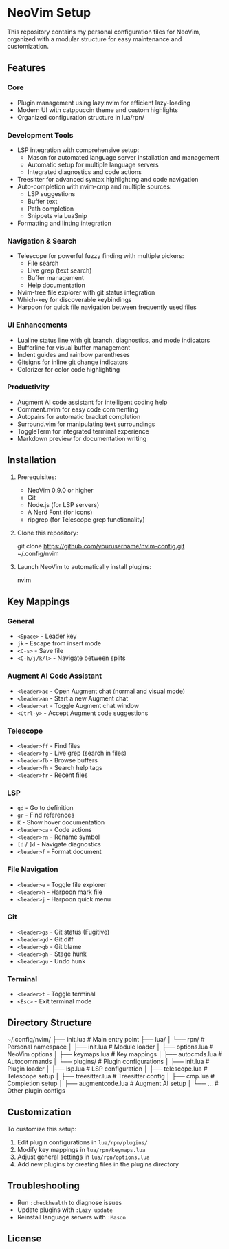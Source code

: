# NeoVim Setup

This repository contains my personal configuration files for NeoVim, organized with a modular structure for easy maintenance and customization.

## Features

### Core

- Plugin management using lazy.nvim for efficient lazy-loading
- Modern UI with catppuccin theme and custom highlights
- Organized configuration structure in lua/rpn/

### Development Tools

- LSP integration with comprehensive setup:
  - Mason for automated language server installation and management
  - Automatic setup for multiple language servers
  - Integrated diagnostics and code actions
- Treesitter for advanced syntax highlighting and code navigation
- Auto-completion with nvim-cmp and multiple sources:
  - LSP suggestions
  - Buffer text
  - Path completion
  - Snippets via LuaSnip
- Formatting and linting integration

### Navigation & Search

- Telescope for powerful fuzzy finding with multiple pickers:
  - File search
  - Live grep (text search)
  - Buffer management
  - Help documentation
- Nvim-tree file explorer with git status integration
- Which-key for discoverable keybindings
- Harpoon for quick file navigation between frequently used files

### UI Enhancements

- Lualine status line with git branch, diagnostics, and mode indicators
- Bufferline for visual buffer management
- Indent guides and rainbow parentheses
- Gitsigns for inline git change indicators
- Colorizer for color code highlighting

### Productivity

- Augment AI code assistant for intelligent coding help
- Comment.nvim for easy code commenting
- Autopairs for automatic bracket completion
- Surround.vim for manipulating text surroundings
- ToggleTerm for integrated terminal experience
- Markdown preview for documentation writing

## Installation

1. Prerequisites:

   - NeoVim 0.9.0 or higher
   - Git
   - Node.js (for LSP servers)
   - A Nerd Font (for icons)
   - ripgrep (for Telescope grep functionality)

2. Clone this repository:

   git clone https://github.com/yourusername/nvim-config.git ~/.config/nvim

3. Launch NeoVim to automatically install plugins:

   nvim

## Key Mappings

### General

- `<Space>` - Leader key
- `jk` - Escape from insert mode
- `<C-s>` - Save file
- `<C-h/j/k/l>` - Navigate between splits

### Augment AI Code Assistant

- `<leader>ac` - Open Augment chat (normal and visual mode)
- `<leader>an` - Start a new Augment chat
- `<leader>at` - Toggle Augment chat window
- `<Ctrl-y>` - Accept Augment code suggestions

### Telescope

- `<leader>ff` - Find files
- `<leader>fg` - Live grep (search in files)
- `<leader>fb` - Browse buffers
- `<leader>fh` - Search help tags
- `<leader>fr` - Recent files

### LSP

- `gd` - Go to definition
- `gr` - Find references
- `K` - Show hover documentation
- `<leader>ca` - Code actions
- `<leader>rn` - Rename symbol
- `[d` / `]d` - Navigate diagnostics
- `<leader>f` - Format document

### File Navigation

- `<leader>e` - Toggle file explorer
- `<leader>h` - Harpoon mark file
- `<leader>j` - Harpoon quick menu

### Git

- `<leader>gs` - Git status (Fugitive)
- `<leader>gd` - Git diff
- `<leader>gb` - Git blame
- `<leader>gh` - Stage hunk
- `<leader>gu` - Undo hunk

### Terminal

- `<leader>t` - Toggle terminal
- `<Esc>` - Exit terminal mode

## Directory Structure

~/.config/nvim/
├── init.lua # Main entry point
├── lua/
│ └── rpn/ # Personal namespace
│ ├── init.lua # Module loader
│ ├── options.lua # NeoVim options
│ ├── keymaps.lua # Key mappings
│ ├── autocmds.lua # Autocommands
│ └── plugins/ # Plugin configurations
│ ├── init.lua # Plugin loader
│ ├── lsp.lua # LSP configuration
│ ├── telescope.lua # Telescope setup
│ ├── treesitter.lua # Treesitter config
│ ├── cmp.lua # Completion setup
│ ├── augmentcode.lua # Augment AI setup
│ └── ... # Other plugin configs

## Customization

To customize this setup:

1. Edit plugin configurations in `lua/rpn/plugins/`
2. Modify key mappings in `lua/rpn/keymaps.lua`
3. Adjust general settings in `lua/rpn/options.lua`
4. Add new plugins by creating files in the plugins directory

## Troubleshooting

- Run `:checkhealth` to diagnose issues
- Update plugins with `:Lazy update`
- Reinstall language servers with `:Mason`

## License
